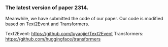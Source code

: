 

### The latest version of paper 2314.

Meanwhile, we have submitted the code of our paper. Our code is modified based on Text2Event and Transformers.

Text2Event: https://github.com/luyaojie/Text2Event
Transformers: https://github.com/huggingface/transformers
